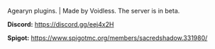 Agearyn plugins. | Made by Voidless.
The server is in beta.

**Discord:** https://discord.gg/eej4x2H

**Spigot:** https://www.spigotmc.org/members/sacredshadow.331980/
